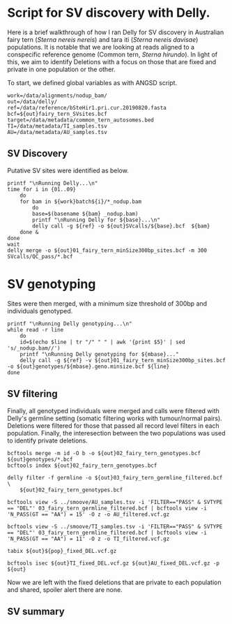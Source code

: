 # Script for SV discovery with Delly.
Here is a brief walkthrough of how I ran Delly for SV discovery in Australian fairy tern (*Sterna nereis nereis*) and tara iti (*Sterna nereis davisae*) populations. It is notable that we are looking at reads aligned to a conspecific reference genome (Common tern, *Sterna hirundo*). In light of this, we aim to identify Deletions with a focus on those that are fixed and private in one population or the other. 

To start, we defined global variables as with ANGSD script. 
```
work=/data/alignments/nodup_bam/
out=/data/delly/
ref=/data/reference/bSteHir1.pri.cur.20190820.fasta
bcf=${out}fairy_tern_SVsites.bcf
target=/data/metadata/common_tern_autosomes.bed
TI=/data/metadata/TI_samples.tsv
AU=/data/metadata/AU_samples.tsv
```
## SV Discovery
Putative SV sites were identified as below.
```
printf "\nRunning Delly...\n"
time for i in {01..09}
	do
	for bam in ${work}batch${i}/*_nodup.bam
		do
		base=$(basename ${bam} _nodup.bam)
		printf "\nRunning Delly for ${base}...\n"
		delly call -g ${ref} -o ${out}SVcalls/${base}.bcf  ${bam}
	done &
done
wait
delly merge -o ${out}01_fairy_tern_minSize300bp_sites.bcf -m 300 SVcalls/QC_pass/*.bcf
```
# SV genotyping
Sites were then merged, with a minimum size threshold of 300bp and individuals genotyped. 
```
printf "\nRunning Delly genotyping...\n"
while read -r line
    do
    id=$(echo $line | tr "/" " " | awk '{print $5}' | sed 's/_nodup.bam//')
    printf "\nRunning Delly genotyping for ${mbase}..."
    delly call -g ${ref} -v ${out}01_fairy_tern_minSize300bp_sites.bcf -o ${out}genotypes/${mbase}.geno.minsize.bcf ${line}
done
```
## SV filtering
Finally, all genotyped individuals were merged and calls were filtered with Delly's germline setting (somatic filtering works with tumour/normal pairs). Deletions were filtered for those that passed all record level filters in each population. Finally, the interesection between the two populations was used to identify private deletions. 
```
bcftools merge -m id -O b -o ${out}02_fairy_tern_genotypes.bcf ${out}genotypes/*.bcf
bcftools index ${out}02_fairy_tern_genotypes.bcf

delly filter -f germline -o ${out}03_fairy_tern_germline_filtered.bcf \
	${out}02_fairy_tern_genotypes.bcf

bcftools view -S ../smoove/AU_samples.tsv -i 'FILTER=="PASS" & SVTYPE == "DEL"' 03_fairy_tern_germline_filtered.bcf | bcftools view -i 'N_PASS(GT == "AA") = 15' -O z -o AU_filtered.vcf.gz

bcftools view -S ../smoove/TI_samples.tsv -i 'FILTER=="PASS" & SVTYPE == "DEL"' 03_fairy_tern_germline_filtered.bcf | bcftools view -i 'N_PASS(GT == "AA") = 11' -O z -o TI_filtered.vcf.gz

tabix ${out}${pop}_fixed_DEL.vcf.gz

bcftools isec ${out}TI_fixed_DEL.vcf.gz ${out}AU_fixed_DEL.vcf.gz -p ${out}
```
Now we are left with the fixed deletions that are private to each population and shared, spoiler alert there are none.

## SV summary

```

```